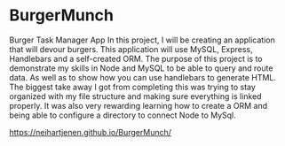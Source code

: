 # BurgerMunch

Burger Task Manager App
In this project, I will be creating an application that will devour burgers. This application will use MySQL, Express, Handlebars and a self-created ORM. The purpose of this project is to demonstrate my skills in Node and MySQL to be able to query and route data. As well as to show how you can use handlebars to generate HTML. The biggest take away I got from completing this was trying to stay organized with my file structure and making sure everything is linked properly. It was also very rewarding learning how to create a ORM and being able to configure a directory to connect Node to MySql.

https://neihartjenen.github.io/BurgerMunch/
